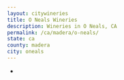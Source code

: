 ```yaml
---
layout: citywineries
title: O Neals Wineries
description: Wineries in O Neals, CA
permalink: /ca/madera/o-neals/
state: ca
county: madera
city: oneals
---
```

-
